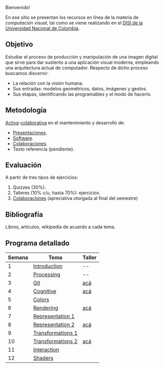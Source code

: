 Bienvenido!

En ese sitio se presentan los recursos en línea de la materia de _computación visual_, tal como se viene realizando
en el [DISI de la Universidad Nacional de Colombia](http://www.ingenieria.unal.edu.co/dependencias/departamentos/departamento-de-ingenieria-de-sistemas-e-industrial).

## Objetivo

Estudiar el proceso de producción y manipulación de una imagen digital que sirve para dar sustento a una aplicación visual moderna, empleando una arquitectura actual de computador. Respecto de dicho proceso buscamos discernir:

* La relación con la visión humana.
* Sus entradas: modelos geométricos, datos, imágenes y gestos.
* Sus etapas, identificando las programables y el modo de hacerlo.

## Metodología

[Activa](https://en.wikipedia.org/wiki/Active_learning)-[colaborativa](https://github.com/VisualComputing/Introduction) en el mantenimiento y desarrollo de:

* [Presentaciones](https://github.com/orgs/VisualComputing/teams/presentations/repositories).
* [Software](https://github.com/remixlab/proscene).
* [Colaboraciones](collaborations.md).
* Texto referencia (pendiente).

## Evaluación

A partir de tres tipos de ejercicios:

1. Quizzes (30%).
2. Talleres (10% c/u, hasta 70%): ejercicios.
3. [Colaboraciones](collaborations.md) (apreciativa otorgada al final del semestre)

<!---  
Observaciones:

* Los quizzes se evaluan cuantitativamente.
* Los talleres, cualitativamente como _completados_.
* Un taller se completa mediante sustentación oral _in situ_.
--->

## Bibliografía

Libros, artículos, wikipedia de acuerdo a cada tema.

## Programa detallado

| Semana | Tema                                                                    | Taller                                                       |
|--------|-------------------------------------------------------------------------|--------------------------------------------------------------|
| 1      | [Introduction](https://github.com/VisualComputing/Introduction)         | --                                                           |
| 2      | [Processing](https://processing.org/)                                   | --                                                           |
| 3      | [Git](https://github.com/VisualComputing/git)                           | [acá](https://github.com/VisualComputing/git_ws)             |
| 4      | [Cognitive](https://github.com/VisualComputing/Cognitive)               | [acá](https://github.com/VisualComputing/Illusions_ws)       |
| 5      | [Colors](https://github.com/VisualComputing/colors)                     |                                                              |
| 6      | [Rendering](https://github.com/VisualComputing/Rendering)               | [acá](https://github.com/VisualComputing/Raster_ws)          |
| 7      | [Representation 1](https://github.com/VisualComputing/Representation)   |                                                              |
| 8      | [Representation 2](https://github.com/VisualComputing/Curves)           | [acá](https://github.com/VisualComputing/representation_ws)  |
| 9      | [Transformations 1](https://github.com/VisualComputing/Transformations) |                                                              |
| 10     | [Transformations 2](https://github.com/VisualComputing/Transformations) | [acá](https://github.com/VisualComputing/Transformations_ws) |
| 11     | [Interaction](https://github.com/VisualComputing/Interaction)           |                                                              |
| 12     | [Shaders](https://github.com/VisualComputing/Shaders)                   |                                                              |
